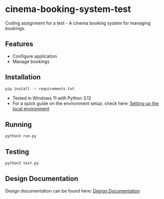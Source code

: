 # cinema-booking-system-test
Coding assignment for a test - A cinema booking system for managing bookings.

## Features

- Configure application
- Manage bookings

## Installation

```bash
pip install -r requirements.txt
```

- Tested in Windows 11 with Python 3.12
- For a quick guide on the environment setup, check here: [Setting up the local environment](/docs/env_setup.md)

## Running
```bash
python3 run.py
```

## Testing
```bash
python3 test.py
```

## Design Documentation

Design documentation can be found here: [Design Documentation](/docs/design.md)

